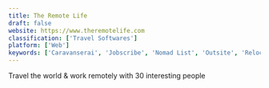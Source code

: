 ```yaml
---
title: The Remote Life
draft: false 
website: https://www.theremotelife.com
classification: ['Travel Softwares']
platform: ['Web']
keywords: ['Caravanserai', 'Jobscribe', 'Nomad List', 'Outsite', 'Relocate', 'Remote Age', 'Remote Circle', 'Remote Friendly', 'Remote Starter Kit', 'Remote Stories', 'Remote Tools', 'Remote Year', 'Remotely', 'Skill Swipe', 'Startup Jobs', 'Startup Stash']
---
```

Travel the world & work remotely with 30 interesting people